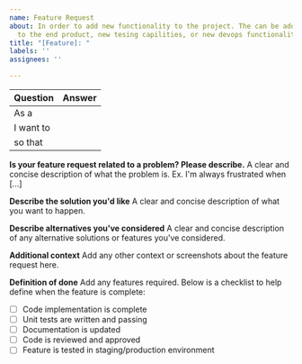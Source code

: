 ```yaml
---
name: Feature Request
about: In order to add new functionality to the project. The can be adding new feature
  to the end product, new tesing capilities, or new devops functionality,
title: "[Feature]: "
labels: ''
assignees: ''

---
```


| Question | Answer |
| ---- | ---- |
| As a |  |
| I want to |  |
| so that |  |


**Is your feature request related to a problem? Please describe.**
A clear and concise description of what the problem is. Ex. I'm always frustrated when [...]

**Describe the solution you'd like**
A clear and concise description of what you want to happen.

**Describe alternatives you've considered**
A clear and concise description of any alternative solutions or features you've considered.

**Additional context**
Add any other context or screenshots about the feature request here.

**Definition of done**
Add any features required. Below is a checklist to help define when the feature is complete:

- [ ] Code implementation is complete
- [ ] Unit tests are written and passing
- [ ] Documentation is updated
- [ ] Code is reviewed and approved
- [ ] Feature is tested in staging/production environment
